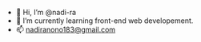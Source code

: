 - 👋 Hi, I’m @nadi-ra
- 🌱 I’m currently learning front-end web developement. 
- 📫 nadiranono183@gmail.com

<!---
nadi-ra/nadi-ra is a ✨ special ✨ repository because its `README.md` (this file) appears on your GitHub profile.
You can click the Preview link to take a look at your changes.
--->
